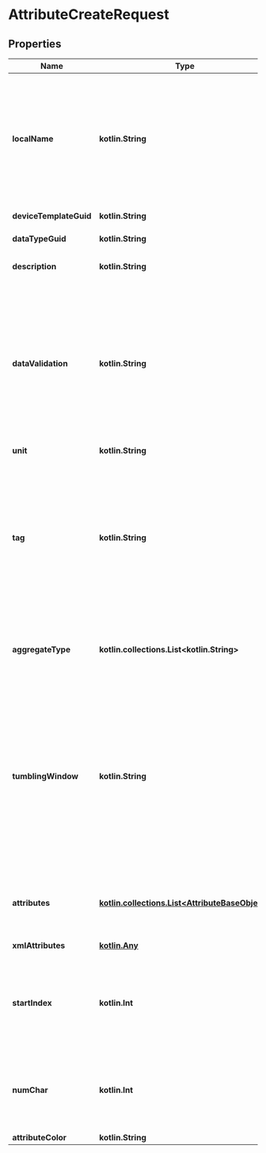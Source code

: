 
# AttributeCreateRequest

## Properties
Name | Type | Description | Notes
------------ | ------------- | ------------- | -------------
**localName** | **kotlin.String** | Template attribute name.   It should be alphanumeric and allows two consecutive &#39;_&#39; and must start with the alphabet.   Eg. Temperature, Humadity, oxygenIn1, Temperature_In, Temperature__Out, Oxygen_In__1  etc. | 
**deviceTemplateGuid** | **kotlin.String** | Associated Device Template Guid | 
**dataTypeGuid** | **kotlin.String** | Attribute&#39;s Datatype Guid | 
**description** | **kotlin.String** | Template attribute&#39;s description |  [optional]
**dataValidation** | **kotlin.String** | Attribute&#39;s data validation,   This field will be ignored if selected dataTypeGuid for the object.   Type validation values and/or validation ranges separated by commas.&lt;div&gt; For example: &lt;/div&gt;&lt;div&gt;  1, 2, 10 to 20 &lt;/div&gt; -10 to -5, -15 &lt;div&gt; Red, Green, Blue&lt;/div&gt; |  [optional]
**unit** | **kotlin.String** | Attribute&#39;s unit |  [optional]
**tag** | **kotlin.String** | Attribute&#39;s tag,   The tag is required if the associated device template has enabled gateway support.   The Tag should be alphanumeric and allows two consecutive &#39;_&#39; and must start with the alphabet.   Eg. AC, Camera1 Camera_1, camera_Type__1 etc. |  [optional]
**aggregateType** | **kotlin.collections.List&lt;kotlin.String&gt;** | Attribute&#39;s aggregate type   Aggregate Types : Min, Max, Average, Sum, Latest Value. |  [optional]
**tumblingWindow** | **kotlin.String** | Attribute&#39;s tumbling window   Tumbling window should be 1 to 999 ending with h/m/s.&lt;div&gt; For example: &lt;/div&gt;&lt;div&gt;  5h (h &#x3D; hour) &lt;/div&gt;&lt;div&gt; 5m (m &#x3D; minute) &lt;/div&gt;&lt;div&gt; 5s (s &#x3D; second)&lt;/div&gt;   The tumbling window is required if the associated device template has enabled edge support. |  [optional]
**attributes** | [**kotlin.collections.List&lt;AttributeBaseObject&gt;**](AttributeBaseObject.md) | Child attributes list, This field is required if selected dataTypeGuid for the object. |  [optional]
**xmlAttributes** | [**kotlin.Any**](.md) |  |  [optional] [readonly]
**startIndex** | **kotlin.Int** | Start index is required if the associated device template has enabled low bandwidth support and data type is not an object. |  [optional]
**numChar** | **kotlin.Int** | Range is required if the associated device template has enabled low bandwidth support and data type is not an objet. |  [optional]
**attributeColor** | **kotlin.String** |  |  [optional]



